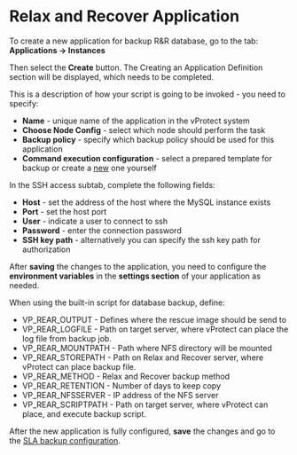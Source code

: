 # Relax and Recover Application

To create a new application for backup R&R database, go to the tab: **Applications -> Instances**

Then select the **Create** button. The Creating an Application Definition section will be displayed, which needs to be completed.

This is a description of how your script is going to be invoked - you need to specify:

* **Name**  - unique name of the application in the vProtect system
* **Choose Node Config** - select which node should perform the task
* **Backup policy** - specify which backup policy should be used for this application
* **Command execution configuration** - select a prepared template for backup or create a [new](../../../administration/applications/execution-configurations.md) one yourself

In the SSH access subtab, complete the following fields:

* **Host** - set the address of the host where the MySQL instance exists
* **Port** - set the host port
* **User** - indicate a user to connect to ssh
* **Password** - enter the connection password
* **SSH key path** - alternatively you can specify the ssh key path for authorization

After **saving** the changes to the application, you need to configure the **environment variables** in the **settings section** of your application as needed.

When using the built-in script for database backup, define:

* VP_REAR_OUTPUT - Defines where the rescue image should be send to
* VP_REAR_LOGFILE - Path on target server, where vProtect can place the log file from backup job.
* VP_REAR_MOUNTPATH - Path where NFS directory will be mounted
* VP_REAR_STOREPATH - Path on Relax and Recover server, where vProtect can place backup file.
* VP_REAR_METHOD - Relax and Recover backup method
* VP_REAR_RETENTION - Number of days to keep copy
* VP_REAR_NFSSERVER - IP address of the NFS server
* VP_REAR_SCRIPTPATH - Path on target server, where vProtect can place, and execute backup script.

After the new application is fully configured, **save** the changes and go to the [SLA backup configuration](../../../administration/applications/backup-slas.md).